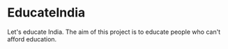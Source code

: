 # EducateIndia
Let's educate India. The aim of this project is to educate people who can't afford education.
